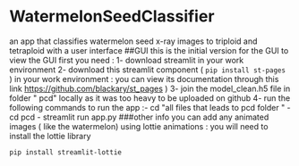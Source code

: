 # WatermelonSeedClassifier
an app that classifies watermelon seed x-ray images to triploid and tetraploid with a user interface
##GUI
this is the initial version for the GUI
to view the GUI first you need :
1- download streamlit in your work environment
2- download this streamlit component ( ```pip install st-pages ```) in your work environment : you can view its documentation through this link https://github.com/blackary/st_pages )
3- join the model_clean.h5 file in folder " pcd" locally as it was too heavy to be uploaded on github
4- run the following commands to run the app :- cd "all files that leads to pcd folder "
                                              - cd pcd
                                              - streamlit run app.py
###other info
you can add any  animated images ( like the watermelon) using lottie animations : you will need to install the lottie library
```
pip install streamlit-lottie
```
